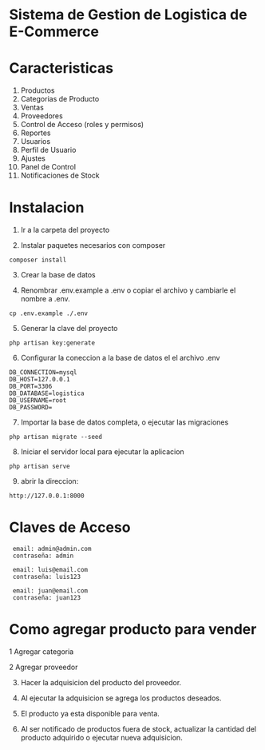 # Sistema de Gestion de Logistica de E-Commerce

# Caracteristicas

1. Productos
2. Categorias de Producto
3. Ventas
4. Proveedores
5. Control de Acceso (roles y permisos)
6. Reportes
7. Usuarios
8. Perfil de Usuario
9. Ajustes
10. Panel de Control
11. Notificaciones de Stock

# Instalacion

1. Ir a la carpeta del proyecto

2. Instalar paquetes necesarios con composer

```
composer install
```

3. Crear la base de datos 

4. Renombrar .env.example a .env o copiar el archivo y cambiarle el nombre a .env.

```
cp .env.example ./.env
```
5. Generar la clave del proyecto
```
php artisan key:generate
```

6. Configurar la coneccion a la base de datos el el archivo .env

```
DB_CONNECTION=mysql
DB_HOST=127.0.0.1
DB_PORT=3306
DB_DATABASE=logistica
DB_USERNAME=root
DB_PASSWORD=
```
7. Importar la base de datos completa, o ejecutar las migraciones

```
php artisan migrate --seed
```
8. Iniciar el servidor local para ejecutar la aplicacion
```
php artisan serve
```

9. abrir la direccion:
```
http://127.0.0.1:8000
```

# Claves de Acceso

```
 email: admin@admin.com
 contraseña: admin

 email: luis@email.com
 contraseña: luis123

 email: juan@email.com
 contraseña: juan123
```

# Como agregar producto para vender

1 Agregar categoria

2 Agregar proveedor

3. Hacer la adquisicion del producto del proveedor.

4. Al ejecutar la adquisicion se agrega los productos deseados.

5. El producto ya esta disponible para venta.

6. Al ser notificado de productos fuera de stock, actualizar la cantidad del producto adquirido o ejecutar nueva adquisicion.


